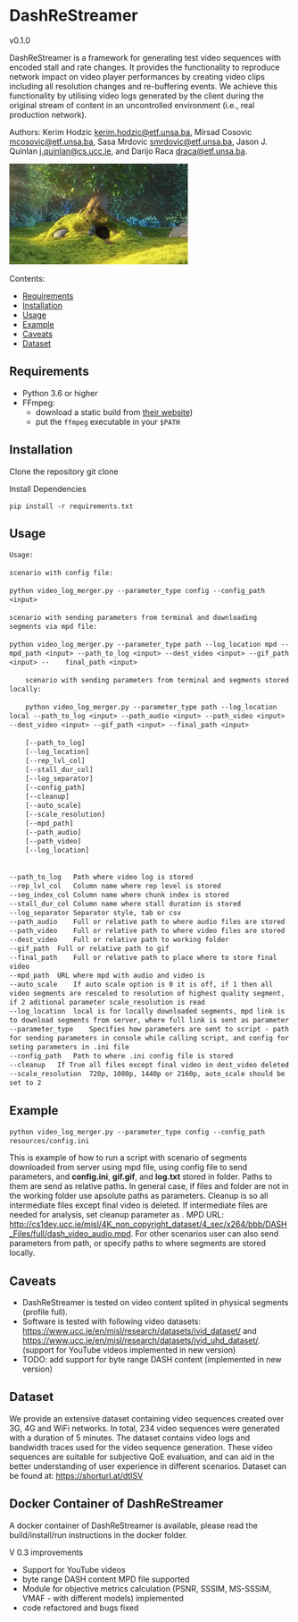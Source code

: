 # DashReStreamer

v0.1.0

DashReStreamer is a framework for generating test video sequences with encoded stall and rate changes. It provides the functionality to reproduce network impact on video player performances by creating video clips including all resolution changes and re-buffering events. We achieve this functionality by utilising video logs generated by the client during the original stream of content in an uncontrolled environment (i.e., real production network).


Authors: Kerim Hodzic <kerim.hodzic@etf.unsa.ba>, Mirsad Cosovic <mcosovic@etf.unsa.ba>, Sasa Mrdovic <smrdovic@etf.unsa.ba>, Jason J. Quinlan <j.quinlan@cs.ucc.ie>, and Darijo Raca <draca@etf.unsa.ba>.

![](./resources/bbb_ex1.gif)

Contents:

- [Requirements](#requirements)
- [Installation](#installation)
- [Usage](#usage)
- [Example](#example)
- [Caveats](#caveats)
- [Dataset](#dataset)



## Requirements

- Python 3.6 or higher
- FFmpeg:
    - download a static build from [their website](http://ffmpeg.org/download.html))
    - put the `ffmpeg` executable in your `$PATH`
    
    

## Installation

Clone the repository
	git clone 

Install Dependencies

	pip install -r requirements.txt
	
	
## Usage

	Usage:
	
	scenario with config file: 
	
	python video_log_merger.py --parameter_type config --config_path <input>
	
	scenario with sending parameters from terminal and downloading segments via mpd file:
        
	python video_log_merger.py --parameter_type path --log_location mpd --mpd_path <input> --path_to_log <input> --dest_video <input> --gif_path <input> --    final_path <input>
	
        scenario with sending parameters from terminal and segments stored locally:
	
        python video_log_merger.py --parameter_type path --log_location local --path_to_log <input> --path_audio <input> --path_video <input> --dest_video <input> --gif_path <input> --final_path <input>

		[--path_to_log]
		[--log_location] 
		[--rep_lvl_col]
		[--stall_dur_col]
		[--log_separator]
		[--config_path]
		[--cleanup]
		[--auto_scale]
		[--scale_resolution]
		[--mpd_path]
		[--path_audio]
		[--path_video]
		[--log_location]
	
	
	--path_to_log	Path where video log is stored
	--rep_lvl_col	Column name where rep level is stored
	--seg_index_col	Column name where chunk index is stored
	--stall_dur_col	Column name where stall duration is stored
	--log_separator	Separator style, tab or csv
	--path_audio	Full or relative path to where audio files are stored
	--path_video	Full or relative path to where video files are stored
	--dest_video	Full or relative path to working folder
	--gif_path	Full or relative path to gif
	--final_path	Full or relative path to place where to store final video
	--mpd_path	URL where mpd with audio and video is
	--auto_scale	If auto scale option is 0 it is off, if 1 then all video segments are rescaled to resolution of highest quality segment, if 2 aditional parameter scale_resolution is read
	--log_location	local is for locally downloaded segments, mpd link is to download segments from server, where full link is sent as parameter
	--parameter_type	Specifies how parameters are sent to script - path for sending parameters in console while calling script, and config for seting parameters in .ini file
	--config_path	Path to where .ini config file is stored
	--cleanup	If True all files except final video in dest_video deleted
	--scale_resolution	720p, 1080p, 1440p or 2160p, auto_scale should be set to 2
	
## Example 

	python video_log_merger.py --parameter_type config --config_path resources/config.ini
	

This is example of how to run a script with scenario of segments downloaded from server using mpd file, using config file to send parameters, and **config.ini**, **gif.gif**, and **log.txt** stored in <resources> folder. Paths to them are send as relative paths. In general case, if files and folder are not in the working folder use apsolute paths as parameters. Cleanup is <True> so all intermediate files except final video is deleted. If  intermediate files are needed for analysis, set cleanup parameter as <False>. MPD URL: <http://cs1dev.ucc.ie/misl/4K_non_copyright_dataset/4_sec/x264/bbb/DASH_Files/full/dash_video_audio.mpd>. For other scenarios user can also send parameters from path, or specify paths to where segments are stored locally.


## Caveats

- DashReStreamer is tested on video content splited in physical segments (profile full).
- Software is tested with following video datasets: <https://www.ucc.ie/en/misl/research/datasets/ivid_dataset/> and <https://www.ucc.ie/en/misl/research/datasets/ivid_uhd_dataset/>. (support for YouTube videos implemented in new version)
- TODO: add support for byte range DASH content (implemented in new version)


## Dataset

We provide an extensive dataset containing video sequences created over 3G, 4G and WiFi networks. In total, 234 video sequences were generated with a duration of 5 minutes. The dataset contains video logs and bandwidth traces used for the video sequence generation. These video sequences are suitable for subjective QoE evaluation, and can aid in the better understanding of user experience in different scenarios. Dataset can be found at: <https://shorturl.at/dtISV>


## Docker Container of DashReStreamer

A docker container of DashReStreamer is available, please read the build/install/run instructions in the docker folder. 
	
V 0.3 improvements
- Support for YouTube videos
- byte range DASH content MPD file supported
- Module for objective metrics calculation (PSNR, SSSIM, MS-SSSIM, VMAF - with different models) implemented
- code refactored and bugs fixed
